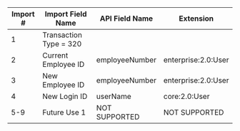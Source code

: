 Import #|Import Field Name|API Field Name|Extension
---|---|---|---
1|Transaction Type = 320||
2|Current Employee ID|employeeNumber|enterprise:2.0:User
3|New Employee ID|employeeNumber|enterprise:2.0:User
4|New Login ID|userName|core:2.0:User
5-9|Future Use 1|NOT SUPPORTED|NOT SUPPORTED
